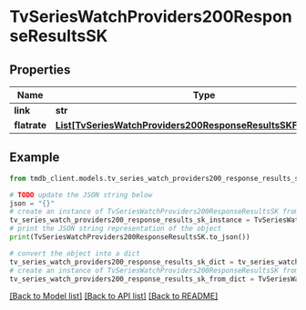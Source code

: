 # TvSeriesWatchProviders200ResponseResultsSK


## Properties

Name | Type | Description | Notes
------------ | ------------- | ------------- | -------------
**link** | **str** |  | [optional] 
**flatrate** | [**List[TvSeriesWatchProviders200ResponseResultsSKFlatrateInner]**](TvSeriesWatchProviders200ResponseResultsSKFlatrateInner.md) |  | [optional] 

## Example

```python
from tmdb_client.models.tv_series_watch_providers200_response_results_sk import TvSeriesWatchProviders200ResponseResultsSK

# TODO update the JSON string below
json = "{}"
# create an instance of TvSeriesWatchProviders200ResponseResultsSK from a JSON string
tv_series_watch_providers200_response_results_sk_instance = TvSeriesWatchProviders200ResponseResultsSK.from_json(json)
# print the JSON string representation of the object
print(TvSeriesWatchProviders200ResponseResultsSK.to_json())

# convert the object into a dict
tv_series_watch_providers200_response_results_sk_dict = tv_series_watch_providers200_response_results_sk_instance.to_dict()
# create an instance of TvSeriesWatchProviders200ResponseResultsSK from a dict
tv_series_watch_providers200_response_results_sk_from_dict = TvSeriesWatchProviders200ResponseResultsSK.from_dict(tv_series_watch_providers200_response_results_sk_dict)
```
[[Back to Model list]](../README.md#documentation-for-models) [[Back to API list]](../README.md#documentation-for-api-endpoints) [[Back to README]](../README.md)


